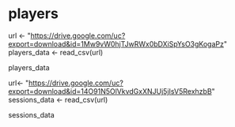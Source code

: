 # players

url <- "https://drive.google.com/uc?export=download&id=1Mw9vW0hjTJwRWx0bDXiSpYsO3gKogaPz"
players_data <- read_csv(url)

players_data 

url<- "https://drive.google.com/uc?export=download&id=14O91N5OlVkvdGxXNJUj5jIsV5RexhzbB"
sessions_data <- read_csv(url)


sessions_data
